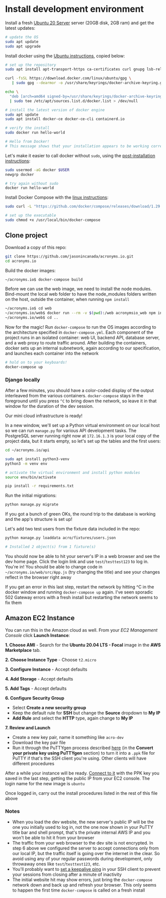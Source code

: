 
# Install development environment

Install a fresh [Ubuntu 20 Server](https://releases.ubuntu.com/20.04/) server (20GB disk, 2GB ram) and get the latest updates:

```bash
# update the OS
sudo apt update
sudo apt upgrade
```

Install docker using the [Ubuntu instructions](https://docs.docker.com/engine/install/ubuntu/), copied below:

```bash
# set up the repository
sudo apt install apt-transport-https ca-certificates curl gnupg lsb-release

curl -fsSL https://download.docker.com/linux/ubuntu/gpg \
   | sudo gpg --dearmor -o /usr/share/keyrings/docker-archive-keyring.gpg

echo \
  "deb [arch=amd64 signed-by=/usr/share/keyrings/docker-archive-keyring.gpg] https://download.docker.com/linux/ubuntu $(lsb_release -cs) stable" \
  | sudo tee /etc/apt/sources.list.d/docker.list > /dev/null

# install the latest version of docker engine
sudo apt update
sudo apt install docker-ce docker-ce-cli containerd.io

# verify the install
sudo docker run hello-world

# Hello from Docker!
# This message shows that your installation appears to be working correctly.
```

Let's make it easier to call docker without `sudo`, using the [post-installation instructions](https://docs.docker.com/engine/install/linux-postinstall/):

```bash
sudo usermod -aG docker $USER
newgrp docker

# try again without sudo
docker run hello-world
```

Install Docker Compose with the [linux instructions](https://docs.docker.com/compose/install/):

```bash
sudo curl -L "https://github.com/docker/compose/releases/download/1.29.1/docker-compose-$(uname -s)-$(uname -m)" -o /usr/local/bin/docker-compose

# set up the executable
sudo chmod +x /usr/local/bin/docker-compose
```

## Clone project

Download a copy of this repo:

```bash
git clone https://github.com/jasonincanada/acronyms.io.git
cd acronyms.io
```

Build the docker images:

```bash
~/acronyms.io$ docker-compose build
```

Before we can use the web image, we need to install the node modules. Bind-mount the local web folder to have the node_modules folders written on the host, outside the container, when running `npm install`

```bash
~/acronyms.io$ cd web
~/acronyms.io/web$ docker run --rm -v $(pwd):/web acronymsio_web npm install
~/acronyms.io/web$ cd ..
```

Now for the magic! Run `docker-compose` to run the OS images according to the architecture specified in `docker-compose.yml`. Each component of the project runs in an isolated container: web UI, backend API, database server, and a web proxy to route traffic around. After building the containers, docker sets up an internal subnetwork, again according to our specification, and launches each container into the network

```bash
# hold on to your keyboards!
docker-compose up
```

### Django locally

After a few minutes, you should have a color-coded display of the output interleaved from the various containers. `docker-compose` stays in the foreground until you press `^C` to bring down the network, so leave it in that window for the duration of the dev session.

Our mini cloud infrastructure is ready!

In a new window, we'll set up a Python virtual environment on our local host so we can run `manage.py` for various API development tasks. The PostgreSQL server running right now at `172.16.1.3` is your local copy of the project data, but it starts empty, so let's set up the tables and the first users:

```bash
cd ~/acronyms.io/api

sudo apt install python3-venv
python3 -m venv env

# activate the virtual environment and install python modules
source env/bin/activate

pip install -r requirements.txt
```

Run the initial migrations:

```bash
python manage.py migrate
```

If you got a bunch of green OKs, the round trip to the database is working and the app's structure is set up!

Let's add two test users from the fixture data included in the repo:

```bash
python manage.py loaddata acro/fixtures/users.json

# Installed 2 object(s) from 1 fixture(s)
```

You should now be able to hit your server's IP in a web browser and see the dev home page. Click the login link and use `test`/`testtest123` to log in. You're in! You should be able to change code in `~/acronyms.io/web/src/App.js` (try changing the title) and see your changes reflect in the browser right away

If you get an error in this last step, restart the network by hitting ^C in the docker window and running `docker-compose up` again. I've seen sporadic 502 Gateway errors with a fresh install but restarting the network seems to fix them


## Amazon EC2 Instance

You can run this in the Amazon cloud as well. From your *EC2 Management Console* click **Launch Instance**:

**1. Choose AMI** - Search for the **Ubuntu 20.04 LTS - Focal** image in the **AWS Marketplace** tab.

**2. Choose Instance Type** - Choose `t2.micro`

**3. Configure Instance** - Accept defaults

**4. Add Storage** - Accept defaults

**5. Add Tags** - Accept defaults

**6. Configure Security Group**
  - Select **Create a new security group**
  - Keep the default rule for **SSH** but change the **Source** dropdown to **My IP**
  - **Add Rule** and select the **HTTP** type, again change to **My IP**

**7. Review and Launch**
  - Create a new key pair, name it something like `acro-dev`
  - Download the key pair file
  - Run it through the PuTTYgen process described [here](https://docs.aws.amazon.com/AWSEC2/latest/UserGuide/putty.html#putty-prereqs) (in the **Convert your private key using PuTTYgen** section) to turn it into a `.ppk` file for PuTTY if that's the SSH client you're using.  Other clients will have different procedures

After a while your instance will be ready. [Connect to it](https://docs.aws.amazon.com/AWSEC2/latest/UserGuide/putty.html#putty-ssh) with the PPK key you saved in the last step, getting the public IP from your EC2 console.  The login name for the new image is `ubuntu`

Once logged in, carry out the install procedures listed in the rest of this file above

### Notes
- When you load the dev website, the new server's public IP will be the one you initially used to log in, not the one now shown in your PuTTY title bar and shell prompt, that's the private internal AWS IP and you won't be able to hit it from your browser
- The traffic from your web browser to the dev site is not encrypted. In step 6 above we configured the server to accept connections only from our local IP, but the traffic itself is going over the internet in the clear. So avoid using any of your regular passwords during development, only throwaway ones like `test`/`testtest123`, etc.
- You'll probably want to [set a keepalive ping](https://docs.aws.amazon.com/AWSEC2/latest/UserGuide/putty.html#putty-ssh) in your SSH client to prevent your sessions from closing after a minute of inactivity
- The initial website hit may show errors, just bring the `docker-compose` network down and back up and refresh your browser. This only seems to happen the first time `docker-compose` is called on a fresh install

